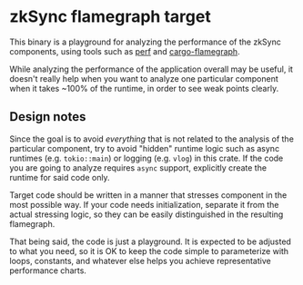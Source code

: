 # zkSync flamegraph target

This binary is a playground for analyzing the performance of the zkSync components, using tools such as [perf] and
[cargo-flamegraph].

While analyzing the performance of the application overall may be useful, it doesn't really help when you want to
analyze one particular component when it takes ~100% of the runtime, in order to see weak points clearly.

[perf]: https://perf.wiki.kernel.org/index.php/Main_Page
[cargo-flamegraph]: https://github.com/flamegraph-rs/flamegraph

## Design notes

Since the goal is to avoid _everything_ that is not related to the analysis of the particular component, try to avoid
"hidden" runtime logic such as async runtimes (e.g. `tokio::main`) or logging (e.g. `vlog`) in this crate. If the code
you are going to analyze requires `async` support, explicitly create the runtime for said code only.

Target code should be written in a manner that stresses component in the most possible way. If your code needs
initialization, separate it from the actual stressing logic, so they can be easily distinguished in the resulting flamegraph.

That being said, the code is just a playground. It is expected to be adjusted to what you need, so it is OK to keep the
code simple to parameterize with loops, constants, and whatever else helps you achieve representative performance
charts.
